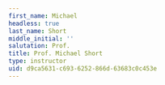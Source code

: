 ```yaml
---
first_name: Michael
headless: true
last_name: Short
middle_initial: ''
salutation: Prof.
title: Prof. Michael Short
type: instructor
uid: d9ca5631-c693-6252-866d-63683c0c453e
---
```


